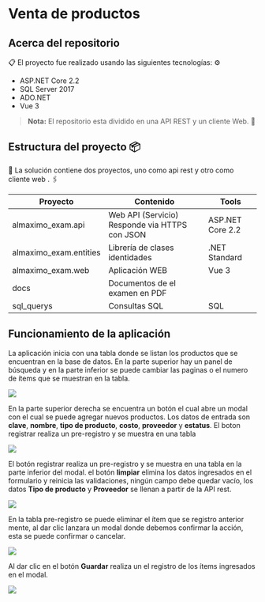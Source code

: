 # Venta de productos


## Acerca del repositorio
📋 El proyecto fue realizado usando las siguientes tecnologías: ⚙️


- ASP.NET Core 2.2
- SQL Server 2017 
- ADO.NET
- Vue 3


>  **Nota:** El repositorio esta dividido en una API REST y un cliente Web. 🔩

  


## Estructura del proyecto 📦


🔧 La solución contiene dos proyectos, uno como api rest y otro como cliente web . 🖇️

  

| Proyecto               | Contenido                                      | Tools            |
| ---------------------- | ---------------------------------------------- | ---------------- |
| almaximo_exam.api      | Web API (Servicio) Responde via HTTPS con JSON | ASP.NET Core 2.2 |
| almaximo_exam.entities | Librería de clases identidades                 | .NET Standard    |
| almaximo_exam.web      | Aplicación WEB                                 | Vue 3            |
| docs                   | Documentos de el examen en PDF                 |                  |
| sql_querys             | Consultas SQL                                  | SQL              |



## Funcionamiento de la aplicación

La aplicación inicia con una tabla donde se listan los productos que se encuentran en la base de datos. En la parte superior hay un panel de búsqueda y en la parte inferior se puede cambiar las paginas o el numero de ítems que se muestran en la tabla.

![](C:\Users\marti\Pictures\Captura_manual.PNG)

En la parte superior derecha se encuentra un botón el cual abre un modal con el cual se puede agregar nuevos productos. Los datos de entrada son **clave**, **nombre**, **tipo de producto**, **costo**, **proveedor** y **estatus**. El boton registrar realiza un pre-registro y se muestra en una tabla 

![](C:\Users\marti\Pictures\Captura_manual1.PNG)



El botón registrar realiza un pre-registro y se muestra en una tabla en la parte inferior del modal. el botón **limpiar** elimina los datos ingresados en el formulario y reinicia las validaciones, ningún campo debe quedar vacío, los datos **Tipo de producto** y **Proveedor** se llenan a partir de la API rest.



![](C:\Users\marti\Pictures\Captura_manual2.PNG)

En la tabla pre-registro se puede eliminar el ítem que se registro anterior mente, al dar clic lanzara un modal donde debemos confirmar la acción, esta se puede confirmar o cancelar.

![](C:\Users\marti\Pictures\Captura_alx4.PNG)



Al dar clic en el botón **Guardar** realiza un el registro de los ítems ingresados en el modal.

![](C:\Users\marti\Pictures\Captura_end.PNG)


